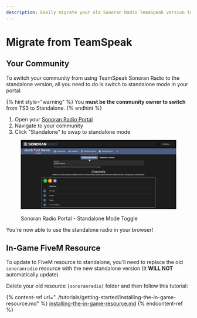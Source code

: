 ```yaml
---
description: Easily migrate your old Sonoran Radio TeamSpeak version to standalone!
---
```


# Migrate from TeamSpeak

## Your Community

To switch your community from using TeamSpeak Sonoran Radio to the standalone version, all you need to do is switch to standalone mode in your portal.

{% hint style="warning" %}
You **must be the community owner to switch** from TS3 to Standalone.
{% endhint %}

1. Open your [Sonoran Radio Portal](https://sonoranradio.com)
2. Navigate to your community
3. Click "Standalone" to swap to standalone mode

<figure><img src="../.gitbook/assets/chrome_OpISMXxGMU.png" alt=""><figcaption><p>Sonoran Radio Portal - Standalone Mode Toggle</p></figcaption></figure>

You're now able to use the standalone radio in your browser!

## In-Game FiveM Resource

To update to FiveM resource to standalone, you'll need to replace the old `sonoranradio` resource with the new standalone version (It **WILL NOT** automatically update)

Delete your old resource `[sonoranradio]` folder and then follow this tutorial:

{% content-ref url="../tutorials/getting-started/installing-the-in-game-resource.md" %}
[installing-the-in-game-resource.md](../tutorials/getting-started/installing-the-in-game-resource.md)
{% endcontent-ref %}

